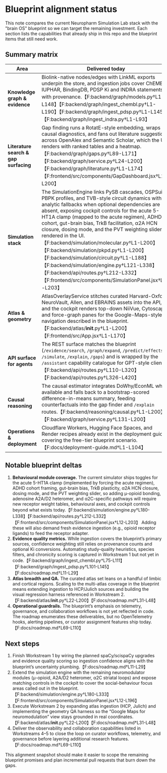 # Blueprint alignment status

This note compares the current Neuropharm Simulation Lab stack with the "brain OS" blueprint so we can target the remaining investment. Each section lists the capabilities that already ship in this repo and the blueprint items that still need work.

## Summary matrix

| Area | Delivered today | Gaps to close |
| --- | --- | --- |
| **Knowledge graph & evidence** | Biolink-native nodes/edges with LinkML exports underpin the store, and ingestion jobs cover ChEMBL, IUPHAR, BindingDB, PDSP Ki and INDRA statements with provenance.【F:backend/graph/models.py†L1-L148】【F:backend/graph/ingest_chembl.py†L1-L190】【F:backend/graph/ingest_pdsp.py†L1-L145】【F:backend/graph/ingest_indra.py†L1-L93】 | Evidence quality scoring and broader bibliometrics called out in the blueprint remain roadmap workstreams (spaCy/scispaCy upgrades, reliability classifiers).【F:docs/roadmap.md†L11-L29】 |
| **Literature search & gap surfacing** | Gap finding runs a RotatE-style embedding, wraps causal diagnostics, and fans out literature suggestions across OpenAlex and Semantic Scholar, which the UI renders with ranked tables and a heatmap.【F:backend/graph/gaps.py†L89-L171】【F:backend/graph/service.py†L24-L200】【F:backend/graph/literature.py†L1-L174】【F:frontend/src/components/GapDashboard.jsx†L1-L200】 | Collaboration tooling, richer prioritisation controls, and inline readers proposed in the blueprint are still to be implemented (tracked in Workstream 4).【F:docs/roadmap.md†L69-L88】 |
| **Simulation stack** | The SimulationEngine links PySB cascades, OSPSuite PBPK profiles, and TVB-style circuit dynamics with analytic fallbacks when optional dependencies are absent, exposing cockpit controls for the acute 5-HT1A clamp (mapped to the acute regimen), ADHD cohort, gut-brain bias, TrkB facilitation, α2A HCN closure, dosing mode, and the PVT weighting slider rendered in the UI.【F:backend/simulation/molecular.py†L1-L200】【F:backend/simulation/pkpd.py†L1-L200】【F:backend/simulation/circuit.py†L1-L188】【F:backend/simulation/engine.py†L121-L338】【F:backend/api/routes.py†L212-L332】【F:frontend/src/components/SimulationPanel.jsx†L12-L203】 | Additional blueprint modules (e.g., μ-opioid social bonding, adenosine A2A/D2 heteromer signalling, and α2C striatal gating) are not wired yet—the engine and UI still top out at the current clamp/cohort/bias toggles plus TrkB and α2A assumptions, dosing selection, and the PVT slider—so new receptor schemas and behavioural axes are required.【F:backend/simulation/engine.py†L180-L338】【F:frontend/src/components/SimulationPanel.jsx†L12-L203】 High-fidelity toolchain packaging and benchmarking also remain open items in Workstream 3.【F:docs/roadmap.md†L50-L68】 |
| **Atlas & geometry** | AtlasOverlayService stitches curated Harvard-Oxford, NeuroVault, Allen, and EBRAINS assets into the API, and the cockpit renders top-down NiiVue, Cytoscape, and force-graph panes for the Google-Maps-style navigation described in the blueprint.【F:backend/atlas/__init__.py†L1-L200】【F:frontend/src/App.jsx†L1-L170】 | Expanding to Human Connectome and Julich-Brain atlases, normalising coordinates, and adding automated QA remain future milestones.【F:docs/roadmap.md†L31-L48】 |
| **API surface for agents** | The REST surface matches the blueprint (`/evidence/search`, `/graph/expand`, `/predict/effects`, `/simulate`, `/explain`, `/gaps`) and is wrapped by the `/assistant` capability catalogue for GPT-style clients.【F:backend/api/routes.py†L110-L320】【F:backend/api/routes.py†L326-L420】 | None noted—the endpoints exist—but the blueprint’s call for more granular error telemetry ties into the observability workstream below. |
| **Causal reasoning** | The causal estimator integrates DoWhy/EconML when available and falls back to a bootstrap-scored difference-in-means summary, feeding counterfactuals into the gap finder and `/explain` routes.【F:backend/reasoning/causal.py†L1-L200】【F:backend/graph/service.py†L131-L200】 | Formal assumption graphs and dataset lineage checks should be expanded as part of the governance workstream so reviewers can audit causal runs.【F:docs/roadmap.md†L88-L110】 |
| **Operations & deployment** | Cloudflare Workers, Hugging Face Spaces, and Render recipes already exist in the deployment guide, covering the free-tier blueprint scenario.【F:docs/deployment-guide.md†L1-L104】 | Observability, automated alerts, and compliance reviews described in the blueprint are still outstanding (Workstream 5).【F:docs/roadmap.md†L88-L110】 |

## Notable blueprint deltas

1. **Behavioural module coverage.** The current simulator ships toggles for the acute 5-HT1A clamp (implemented by forcing the acute regimen), ADHD cohort framing, gut-brain bias, TrkB plasticity, α2A HCN closure, dosing mode, and the PVT weighting slider, so adding μ-opioid bonding, adenosine A2A/D2 heteromer, and α2C-specific pathways will require new receptor weight tables, behavioural axes, and cockpit controls beyond what exists today.【F:backend/simulation/engine.py†L180-L338】【F:backend/api/routes.py†L212-L332】【F:frontend/src/components/SimulationPanel.jsx†L12-L203】  Adding these will also demand fresh evidence ingestion (e.g., opioid receptor ligands) to feed the receptor adapter.
2. **Evidence quality metrics.** While ingestion covers the blueprint’s primary sources, confidence weighting still relies on provenance counts and optional Ki conversions. Automating study-quality heuristics, species filters, and chronicity scoring is captured in Workstream 1 but not yet in code.【F:backend/graph/ingest_chembl.py†L75-L111】【F:backend/graph/ingest_pdsp.py†L101-L145】【F:docs/roadmap.md†L11-L29】
3. **Atlas breadth and QA.** The curated atlas set leans on a handful of limbic and cortical regions. Scaling to the multi-atlas coverage in the blueprint means extending ingestion to HCP/Julich sources and building the visual regression harness referenced in Workstream 2.【F:backend/atlas/__init__.py†L22-L200】【F:docs/roadmap.md†L31-L48】
4. **Operational guardrails.** The blueprint’s emphasis on telemetry, governance, and collaboration workflows is not yet reflected in code. The roadmap enumerates these deliverables, but no OpenTelemetry hooks, alerting pipelines, or curator assignment features ship today.【F:docs/roadmap.md†L69-L110】

## Next steps

1. Finish Workstream 1 by wiring the planned spaCy/scispaCy upgrades and evidence quality scoring so ingestion confidence aligns with the blueprint’s uncertainty plumbing.【F:docs/roadmap.md†L11-L29】
2. Extend the simulation engine with the remaining neuromodulator modules (μ-opioid, A2A/D2 heteromer, α2C striatal loops) and expose matching controls in the cockpit to cover the social-behaviour focus areas called out in the blueprint.【F:backend/simulation/engine.py†L180-L333】【F:frontend/src/components/SimulationPanel.jsx†L12-L196】
3. Execute Workstream 2 by expanding atlas ingestion (HCP, Julich) and implementing the geometry QA harness so the “Google Maps for neuromodulation” view stays grounded in real coordinates.【F:backend/atlas/__init__.py†L22-L200】【F:docs/roadmap.md†L31-L48】
4. Deliver the observability and collaboration capabilities listed in Workstreams 4–5 to close the loop on curator workflows, telemetry, and governance before layering additional research features.【F:docs/roadmap.md†L69-L110】

This alignment snapshot should make it easier to scope the remaining blueprint promises and plan incremental pull requests that burn down the gaps.
